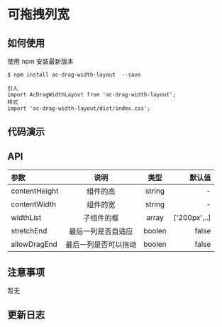 # 可拖拽列宽

## 如何使用
使用 npm 安装最新版本

```
$ npm install ac-drag-width-layout  --save

引入
import AcDragWidthLayout from 'ac-drag-width-layout';
样式
import 'ac-drag-width-layout/dist/index.css';

```

## 代码演示

## API

|参数|说明|类型|默认值|
|:--|:---:|:--:|---:|
|contentHeight|组件的高|string|-|
|contentWidth|组件的宽|string|-|
|widthList|子组件的框|array|['200px',..]|
|stretchEnd|最后一列是否自适应|boolen|false|
|allowDragEnd|最后一列是否可以拖动|boolen|false|



## 注意事项

暂无

## 更新日志

